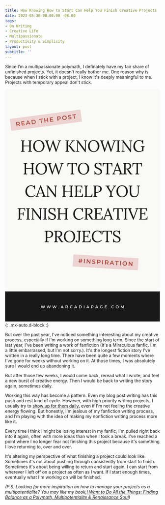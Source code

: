 ```yaml
---
title: How Knowing How to Start Can Help You Finish Creative Projects
date: 2023-05-30 00:00:00 -08:00
tags:
- On Writing
- Creative Life
- Multipassionate
- Productivity & Simplicity
layout: post
subtitle: ''
---
```

Since I’m a multipassionate polymath, I definately have my fair share of unfinished projects. Yet, it doesn't really bother me. One reason why is because when I stick with a project, I know it's deeply meaningful to me. Projects with temporary appeal don't stick.

![Motivation for multipassionate polymaths to stay commited to creative work](/uploads/knowing-how-to-start-can-help-you-finish-pin.png "Motivation for polymaths Staying commited to creative work harnessing creativity to finish creative projects"){: .mx-auto.d-block :}

But over the past year, I've noticed something interesting about my creative process, especially if I'm working on something long term. Since the start of last year, I've been writing a work of fanfiction (It's a Miraculous fanfic. I'm a little embarrassed, but I'm not sorry.). It's the longest fiction story I've written in a really long time. There have been quite a few moments where I've gone for weeks without working on it. At those times, I was absolutely sure I would end up abandoning it.

But after those few weeks, I would come back, reread what I wrote, and feel a new burst of creative energy. Then I would be back to writing the story again, sometimes daily.

Working this way has become a pattern. Even my blog post writing has this push and rest kind of cycle. However, with high priority writing projects, I usually try to [show up for them daily](https://arcadiapage.com/2023-04-28-reaching-creative-goals-a-little-every-day/), even if I'm not feeling the creative energy flowing. But honestly, I'm jealous of my fanfiction writing process, and I’m playing with the idea of making my nonfiction writing process more like it.

Every time I think I might be losing interest in my fanfic, I'm pulled right back into it again, often with more ideas than when I took a break. I've reached a point where I no longer fear not finishing this project because it's something I love returning to, over and over.

It's altering my perspective of what finishing a project could look like. Sometimes it's not about pushing through consistently from start to finish. Sometimes it's about being willing to return and start again. I can start from wherever I left off on a project as often as I want. If I start enough times, eventually what I'm working on will be finished.

*(P.S. Looking for more inspiration on how to manage your projects as a multipotentialite? You may like my book,[I Want to Do All the Things: Finding Balance as a Polymath, Multipotentialite & Renaissance Soul](https://payhip.com/b/4ljG))*



